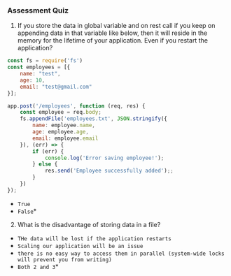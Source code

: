 ### Assessment Quiz

1. If you store the data in global variable and on rest call if you keep on appending data in that variable like below, then it will reside in the memory for the lifetime of your application. Even if you restart the application?

```js
const fs = require('fs')
const employees = [{
    name: "test",
    age: 10,
    email: "test@gmail.com"
}];

app.post('/employees', function (req, res) {
    const employee = req.body;
    fs.appendFile('employees.txt', JSON.stringify({
        name: employee.name,
        age: employee.age,
        email: employee.email
    }), (err) => {
        if (err) {
            console.log('Error saving employee!');
        } else {
            res.send('Employee successfully added');;
        }
    })
});
```
- `True`
- `False`* 


2. What is the disadvantage of storing data in a file?
- `THe data will be lost if the application restarts`
- `Scaling our application will be an issue`
- `there is no easy way to access them in parallel (system-wide locks will prevent you from writing)`
- `Both 2 and 3`*